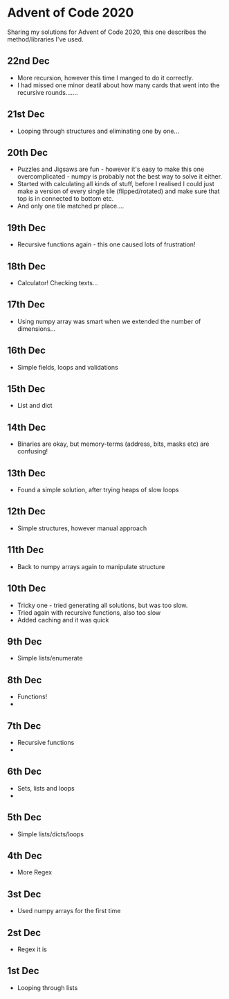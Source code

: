 # Advent of Code 2020
Sharing my solutions for Advent of Code 2020, this one describes the method/libraries I've used.

## 22nd Dec
- More recursion, however this time I manged to do it correctly.
- I had missed one minor deatil about how many cards that went into the recursive rounds.......
## 21st Dec
- Looping through structures and eliminating one by one...
  
## 20th Dec
- Puzzles and Jigsaws are fun - however it's easy to make this one overcomplicated - numpy is probably not the best way to solve it either.
- Started with calculating all kinds of stuff, before I realised I could just make a version of every single tile (flipped/rotated) and make sure that top is in connected to bottom etc.
- And only one tile matched pr place....

## 19th Dec
- Recursive functions again - this one caused lots of frustration!
  
## 18th Dec
- Calculator! Checking texts...

## 17th Dec
- Using numpy array was smart when we extended the number of dimensions...

## 16th Dec
- Simple fields, loops and validations

## 15th Dec
- List and dict
  
## 14th Dec
- Binaries are okay, but memory-terms (address, bits, masks etc) are confusing!

## 13th Dec
- Found a simple solution, after trying heaps of slow loops

## 12th Dec
- Simple structures, however manual approach

## 11th Dec
- Back to numpy arrays again to manipulate structure

## 10th Dec
- Tricky one - tried generating all solutions, but was too slow.
- Tried again with recursive functions, also too slow
- Added caching and it was quick

## 9th Dec
- Simple lists/enumerate

## 8th Dec
- Functions!
- 
## 7th Dec
- Recursive functions
- 
## 6th Dec
- Sets, lists and loops
- 
## 5th Dec
- Simple lists/dicts/loops

## 4th Dec
- More Regex

## 3st Dec
- Used numpy arrays for the first time

## 2st Dec
- Regex it is

## 1st Dec
- Looping through lists
